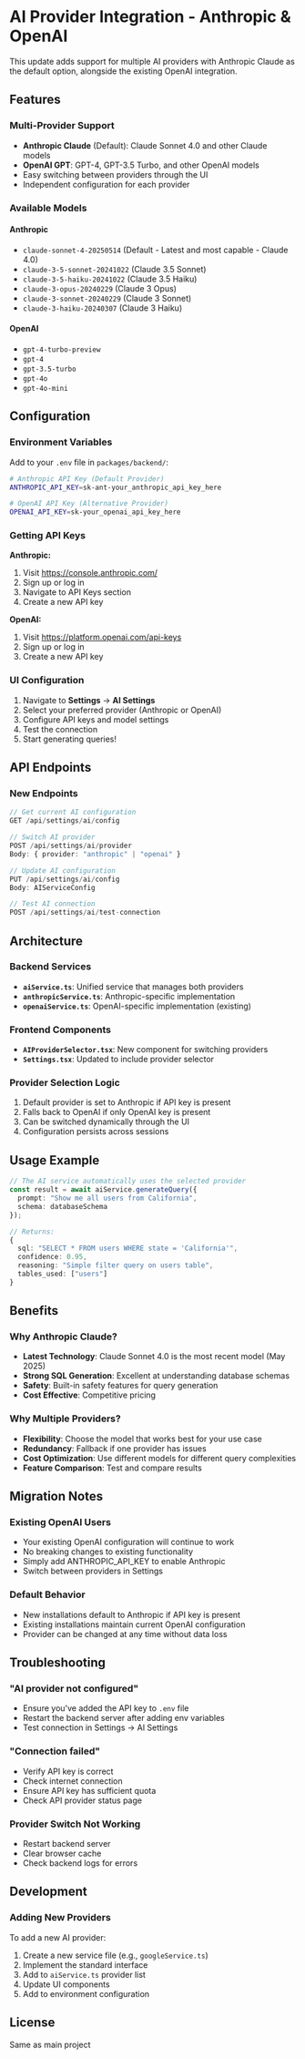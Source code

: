 # AI Provider Integration - Anthropic & OpenAI

This update adds support for multiple AI providers with Anthropic Claude as the default option, alongside the existing OpenAI integration.

## Features

### Multi-Provider Support
- **Anthropic Claude** (Default): Claude Sonnet 4.0 and other Claude models
- **OpenAI GPT**: GPT-4, GPT-3.5 Turbo, and other OpenAI models
- Easy switching between providers through the UI
- Independent configuration for each provider

### Available Models

#### Anthropic
- `claude-sonnet-4-20250514` (Default - Latest and most capable - Claude 4.0)
- `claude-3-5-sonnet-20241022` (Claude 3.5 Sonnet)
- `claude-3-5-haiku-20241022` (Claude 3.5 Haiku)
- `claude-3-opus-20240229` (Claude 3 Opus)
- `claude-3-sonnet-20240229` (Claude 3 Sonnet)
- `claude-3-haiku-20240307` (Claude 3 Haiku)

#### OpenAI
- `gpt-4-turbo-preview`
- `gpt-4`
- `gpt-3.5-turbo`
- `gpt-4o`
- `gpt-4o-mini`

## Configuration

### Environment Variables

Add to your `.env` file in `packages/backend/`:

```bash
# Anthropic API Key (Default Provider)
ANTHROPIC_API_KEY=sk-ant-your_anthropic_api_key_here

# OpenAI API Key (Alternative Provider)
OPENAI_API_KEY=sk-your_openai_api_key_here
```

### Getting API Keys

**Anthropic:**
1. Visit https://console.anthropic.com/
2. Sign up or log in
3. Navigate to API Keys section
4. Create a new API key

**OpenAI:**
1. Visit https://platform.openai.com/api-keys
2. Sign up or log in
3. Create a new API key

### UI Configuration

1. Navigate to **Settings** → **AI Settings**
2. Select your preferred provider (Anthropic or OpenAI)
3. Configure API keys and model settings
4. Test the connection
5. Start generating queries!

## API Endpoints

### New Endpoints

```typescript
// Get current AI configuration
GET /api/settings/ai/config

// Switch AI provider
POST /api/settings/ai/provider
Body: { provider: "anthropic" | "openai" }

// Update AI configuration
PUT /api/settings/ai/config
Body: AIServiceConfig

// Test AI connection
POST /api/settings/ai/test-connection
```

## Architecture

### Backend Services

- **`aiService.ts`**: Unified service that manages both providers
- **`anthropicService.ts`**: Anthropic-specific implementation
- **`openaiService.ts`**: OpenAI-specific implementation (existing)

### Frontend Components

- **`AIProviderSelector.tsx`**: New component for switching providers
- **`Settings.tsx`**: Updated to include provider selector

### Provider Selection Logic

1. Default provider is set to Anthropic if API key is present
2. Falls back to OpenAI if only OpenAI key is present
3. Can be switched dynamically through the UI
4. Configuration persists across sessions

## Usage Example

```typescript
// The AI service automatically uses the selected provider
const result = await aiService.generateQuery({
  prompt: "Show me all users from California",
  schema: databaseSchema
});

// Returns:
{
  sql: "SELECT * FROM users WHERE state = 'California'",
  confidence: 0.95,
  reasoning: "Simple filter query on users table",
  tables_used: ["users"]
}
```

## Benefits

### Why Anthropic Claude?

- **Latest Technology**: Claude Sonnet 4.0 is the most recent model (May 2025)
- **Strong SQL Generation**: Excellent at understanding database schemas
- **Safety**: Built-in safety features for query generation
- **Cost Effective**: Competitive pricing

### Why Multiple Providers?

- **Flexibility**: Choose the model that works best for your use case
- **Redundancy**: Fallback if one provider has issues
- **Cost Optimization**: Use different models for different query complexities
- **Feature Comparison**: Test and compare results

## Migration Notes

### Existing OpenAI Users

- Your existing OpenAI configuration will continue to work
- No breaking changes to existing functionality
- Simply add ANTHROPIC_API_KEY to enable Anthropic
- Switch between providers in Settings

### Default Behavior

- New installations default to Anthropic if API key is present
- Existing installations maintain current OpenAI configuration
- Provider can be changed at any time without data loss

## Troubleshooting

### "AI provider not configured"
- Ensure you've added the API key to `.env` file
- Restart the backend server after adding env variables
- Test connection in Settings → AI Settings

### "Connection failed"
- Verify API key is correct
- Check internet connection
- Ensure API key has sufficient quota
- Check API provider status page

### Provider Switch Not Working
- Restart backend server
- Clear browser cache
- Check backend logs for errors

## Development

### Adding New Providers

To add a new AI provider:

1. Create a new service file (e.g., `googleService.ts`)
2. Implement the standard interface
3. Add to `aiService.ts` provider list
4. Update UI components
5. Add to environment configuration

## License

Same as main project
